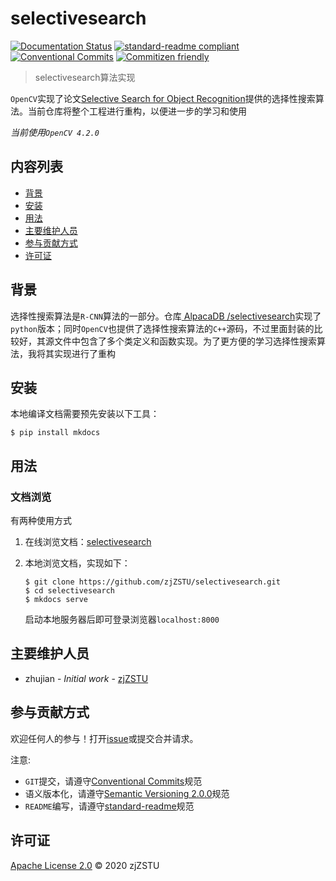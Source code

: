 # selectivesearch

[![Documentation Status](https://readthedocs.org/projects/selectivesearch/badge/?version=latest)](https://selectivesearch.readthedocs.io/zh_CN/latest/?badge=latest) [![standard-readme compliant](https://img.shields.io/badge/standard--readme-OK-green.svg?style=flat-square)](https://github.com/RichardLitt/standard-readme) [![Conventional Commits](https://img.shields.io/badge/Conventional%20Commits-1.0.0-yellow.svg)](https://conventionalcommits.org) [![Commitizen friendly](https://img.shields.io/badge/commitizen-friendly-brightgreen.svg)](http://commitizen.github.io/cz-cli/)

> selectivesearch算法实现

`OpenCV`实现了论文[Selective Search for Object Recognition](http://xueshu.baidu.com/usercenter/paper/show?paperid=b689fcf3ed998dfbb4213687367b6175&site=xueshu_se)提供的选择性搜索算法。当前仓库将整个工程进行重构，以便进一步的学习和使用

*当前使用`OpenCV 4.2.0`*

## 内容列表

- [背景](#背景)
- [安装](#安装)
- [用法](#用法)
- [主要维护人员](#主要维护人员)
- [参与贡献方式](#参与贡献方式)
- [许可证](#许可证)

## 背景

选择性搜索算法是`R-CNN`算法的一部分。仓库[ AlpacaDB /selectivesearch](https://github.com/AlpacaDB/selectivesearch)实现了`python`版本；同时`OpenCV`也提供了选择性搜索算法的`C++`源码，不过里面封装的比较好，其源文件中包含了多个类定义和函数实现。为了更方便的学习选择性搜索算法，我将其实现进行了重构

## 安装

本地编译文档需要预先安装以下工具：

```
$ pip install mkdocs
```

## 用法

### 文档浏览

有两种使用方式

1. 在线浏览文档：[selectivesearch](https://selectivesearch.readthedocs.io/zh_CN/latest/?badge=latest)

2. 本地浏览文档，实现如下：

    ```
    $ git clone https://github.com/zjZSTU/selectivesearch.git
    $ cd selectivesearch
    $ mkdocs serve
    ```
    启动本地服务器后即可登录浏览器`localhost:8000`

## 主要维护人员

* zhujian - *Initial work* - [zjZSTU](https://github.com/zjZSTU)

## 参与贡献方式

欢迎任何人的参与！打开[issue](https://github.com/zjZSTU/selectivesearch/issues)或提交合并请求。

注意:

* `GIT`提交，请遵守[Conventional Commits](https://www.conventionalcommits.org/en/v1.0.0-beta.4/)规范
* 语义版本化，请遵守[Semantic Versioning 2.0.0](https://semver.org)规范
* `README`编写，请遵守[standard-readme](https://github.com/RichardLitt/standard-readme)规范

## 许可证

[Apache License 2.0](LICENSE) © 2020 zjZSTU
